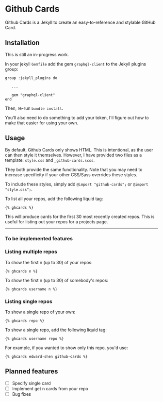 # Github Cards

Github Cards is a Jekyll to create an easy-to-reference and stylable GitHub Card.

## Installation

This is still an in-progress work.

In your jekyll `Gemfile` add the gem `graphql-client` to the Jekyll plugins group:

```
group :jekyll_plugins do

   ...

   gem "graphql-client"
end
```

Then, re-run `bundle install`.

You'll also need to do something to add your token, I'll figure out how to make that easier for using your own.

## Usage

By default, Github Cards only shows HTML. This is intentional, as the user can then style it themselves. However,
I have provided two files as a template: `style.css` and `_github-cards.scss`.

They both provide the same functionality. Note that you may need to increase specificity if your other CSS/Sass
overrides these styles.

To include these styles, simply add `@import "github-cards";` or `@import "style.css";`.


To list all your repos, add the following liquid tag:
```
{% ghcards %}
```
This will produce cards for the first 30 most recently created repos. This is useful for listing out your repos for a projects page.

---
### To be implemented features

### Listing multiple repos
To show the first n (up to 30) of your repos:
```
{% ghcards n %}
```

To show the first n (up to 30) of somebody's repos:
```
{% ghcards username n %}
```

### Listing single repos
To show a single repo of your own:
```
{% ghcards repo %}
```

To show a single repo, add the following liquid tag:
```
{% ghcards username repo %}
```
For example, if you wanted to show only this repo, you'd use:
```
{% ghcards edward-shen github-cards %}
```


## Planned features
- [ ] Specify single card
- [ ] Implement get n cards from your repo
- [ ] Bug fixes
